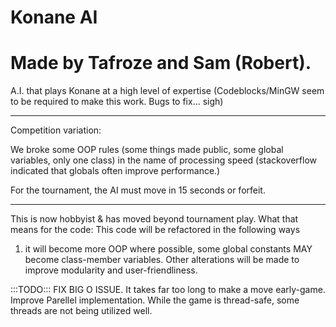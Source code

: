 # Konane AI 
# Made by Tafroze and Sam (Robert).
A.I. that plays Konane at a high level of expertise (Codeblocks/MinGW seem to be required to make this work.  Bugs to fix... sigh)
__________________________________________________________________________________________________________________________________
Competition variation:

We broke some OOP rules (some things made public, some global variables, only one class) in the name of processing speed (stackoverflow indicated that globals often improve performance.)

For the tournament, the AI must move in 15 seconds or forfeit.  
__________________________________________________________________________________________________________________________________
This is now hobbyist & has moved beyond tournament play.
What that means for the code:
This code will be refactored in the following ways
1. it will become more OOP where possible, 
some global constants MAY become class-member variables.  Other alterations will be made to improve modularity and user-friendliness.

:::TODO:::
FIX BIG O ISSUE.  It takes far too long to make a move early-game.
Improve Parellel implementation.  While the game is thread-safe, some threads are not being utilized well.
